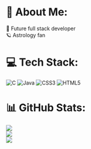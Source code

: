 # 💫 About Me:
🔭 Future full stack developer<br>🪐 Astrology fan


# 💻 Tech Stack:
![C](https://img.shields.io/badge/c-%2300599C.svg?style=for-the-badge&logo=c&logoColor=white) ![Java](https://img.shields.io/badge/java-%23ED8B00.svg?style=for-the-badge&logo=openjdk&logoColor=white) ![CSS3](https://img.shields.io/badge/css3-%231572B6.svg?style=for-the-badge&logo=css3&logoColor=white) ![HTML5](https://img.shields.io/badge/html5-%23E34F26.svg?style=for-the-badge&logo=html5&logoColor=white)
# 📊 GitHub Stats:
![](https://github-readme-stats.vercel.app/api?username=otav1n&theme=shadow_blue&hide_border=false&include_all_commits=false&count_private=false)<br/>
![](https://github-readme-streak-stats.herokuapp.com/?user=otav1n&theme=shadow_blue&hide_border=false)<br/>
![](https://github-readme-stats.vercel.app/api/top-langs/?username=otav1n&theme=shadow_blue&hide_border=false&include_all_commits=false&count_private=false&layout=compact)

<!-- Proudly created with GPRM ( https://gprm.itsvg.in ) -->
